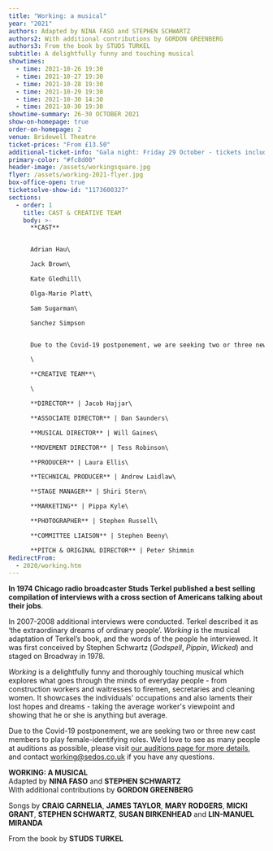 ```yaml
---
title: "Working: a musical"
year: "2021"
authors: Adapted by NINA FASO and STEPHEN SCHWARTZ
authors2: With additional contributions by GORDON GREENBERG
authors3: From the book by STUDS TURKEL
subtitle: A delightfully funny and touching musical
showtimes:
  - time: 2021-10-26 19:30
  - time: 2021-10-27 19:30
  - time: 2021-10-28 19:30
  - time: 2021-10-29 19:30
  - time: 2021-10-30 14:30
  - time: 2021-10-30 19:30
showtime-summary: 26-30 OCTOBER 2021
show-on-homepage: true
order-on-homepage: 2
venue: Bridewell Theatre
ticket-prices: "From £13.50"
additional-ticket-info: "Gala night: Friday 29 October - tickets include a drink and programme"
primary-color: "#fc8d00"
header-image: /assets/workingsquare.jpg
flyer: /assets/working-2021-flyer.jpg
box-office-open: true
ticketsolve-show-id: "1173600327"
sections:
  - order: 1
    title: CAST & CREATIVE TEAM
    body: >-
      **CAST**


      Adrian Hau\

      Jack Brown\

      Kate Gledhill\

      Olga-Marie Platt\

      Sam Sugarman\

      Sanchez Simpson


      Due to the Covid-19 postponement, we are seeking two or three new cast members to play female-identifying roles. We’d love to see as many people at auditions as possible, please visit [our auditions page for more details](https://sedos.co.uk/events/working-auditions), and contact [working@sedos.co.uk](<>) if you have any questions.\

      \

      **CREATIVE TEAM**\

      \

      **DIRECTOR** | Jacob Hajjar\

      **ASSOCIATE DIRECTOR** | Dan Saunders\

      **MUSICAL DIRECTOR** | Will Gaines\

      **MOVEMENT DIRECTOR** | Tess Robinson\

      **PRODUCER** | Laura Ellis\

      **TECHNICAL PRODUCER** | Andrew Laidlaw\

      **STAGE MANAGER** | Shiri Stern\

      **MARKETING** | Pippa Kyle\

      **PHOTOGRAPHER** | Stephen Russell\

      **COMMITTEE LIAISON** | Stephen Beeny\

      **PITCH & ORIGINAL DIRECTOR** | Peter Shimmin
RedirectFrom:
  - 2020/working.htm
---
```

**In 1974 Chicago radio broadcaster Studs Terkel published a best selling compilation of interviews with a cross section of Americans talking about their jobs**.

In 2007-2008 additional interviews were conducted. Terkel described it as ‘the extraordinary dreams of ordinary people’. *Working* is the musical adaptation of Terkel’s book, and the words of the people he interviewed. It was first conceived by Stephen Schwartz (*Godspell*, *Pippin*, *Wicked*) and staged on Broadway in 1978.

*Working* is a delightfully funny and thoroughly touching musical which explores what goes through the minds of everyday people - from construction workers and waitresses to firemen, secretaries and cleaning women. It showcases the individuals' occupations and also laments their lost hopes and dreams - taking the average worker's viewpoint and showing that he or she is anything but average.

Due to the Covid-19 postponement, we are seeking two or three new cast members to play female-identifying roles. We’d love to see as many people at auditions as possible, please visit [our auditions page for more details](https://sedos.co.uk/events/working-auditions), and contact [working@sedos.co.uk](<>) if you have any questions.

**WORKING: A MUSICAL**\
Adapted by **NINA FASO** and **STEPHEN SCHWARTZ**\
With additional contributions by **GORDON GREENBERG**

Songs by **CRAIG CARNELIA**, **JAMES TAYLOR**, **MARY RODGERS**, **MICKI GRANT**, **STEPHEN SCHWARTZ**, **SUSAN BIRKENHEAD** and **LIN-MANUEL MIRANDA**

From the book by **STUDS TURKEL**
